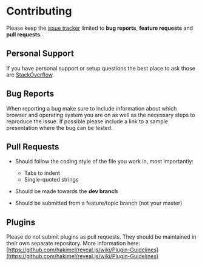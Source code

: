 # Contributing
Please keep the [issue tracker](http://github.com/hakimel/reveal.js/issues) limited to **bug reports**, **feature requests** and **pull requests**.

## Personal Support
If you have personal support or setup questions the best place to ask those are [StackOverflow](http://stackoverflow.com/questions/tagged/reveal.js).

## Bug Reports
When reporting a bug make sure to include information about which browser and operating system you are on as well as the necessary steps to reproduce the issue. If possible please include a link to a sample presentation where the bug can be tested.

## Pull Requests
- Should follow the coding style of the file you work in, most importantly:
  - Tabs to indent
  - Single-quoted strings

- Should be made towards the **dev branch**
- Should be submitted from a feature/topic branch (not your master)

## Plugins
Please do not submit plugins as pull requests. They should be maintained in their own separate repository. More information here: [https://github.com/hakimel/reveal.js/wiki/Plugin-Guidelines](https://github.com/hakimel/reveal.js/wiki/Plugin-Guidelines)
